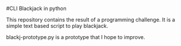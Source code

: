 #CLI Blackjack in python

This repository contains the result of a programming challenge. It is a simple text based script to play blackjack.

blackj-prototype.py is a prototype that I hope to improve.